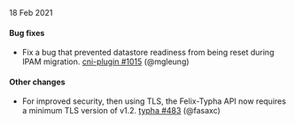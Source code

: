 18 Feb 2021

#### Bug fixes

 - Fix a bug that prevented datastore readiness from being reset during IPAM migration. [cni-plugin #1015](https://github.com/projectcalico/cni-plugin/pull/1015) (@mgleung)

#### Other changes

 - For improved security, then using TLS, the Felix-Typha API now requires a minimum TLS version of v1.2. [typha #483](https://github.com/projectcalico/typha/pull/483) (@fasaxc)
